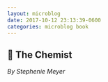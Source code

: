 ```yaml
---
layout: microblog
date: 2017-10-12 23:13:39-0600
categories: microblog book
---
```

## 📖 The Chemist
*By Stephenie Meyer*